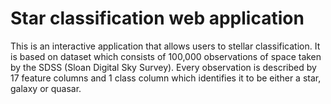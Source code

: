 # Star classification web application
This is an interactive application that allows users to stellar classification. It is based on dataset which consists of 100,000 observations of space taken by the SDSS (Sloan Digital Sky Survey). Every observation is described by 17 feature columns and 1 class column which identifies it to be either a star, galaxy or quasar.


